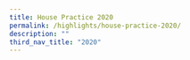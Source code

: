 ```yaml
---
title: House Practice 2020
permalink: /highlights/house-practice-2020/
description: ""
third_nav_title: "2020"
---
```

